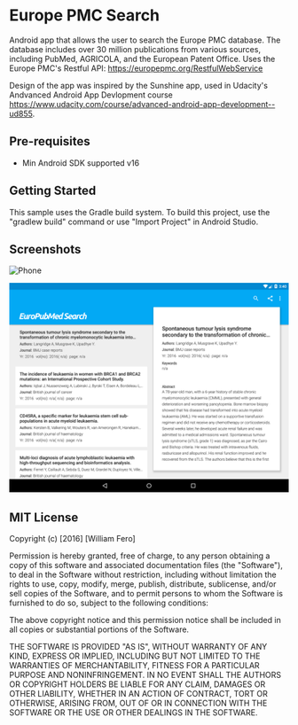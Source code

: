 Europe PMC Search
=====================================

Android app that allows the user to search the Europe PMC database. The database includes over 30 million publications from various sources, including PubMed, AGRICOLA, and the European Patent Office. Uses the Europe PMC's Restful API: https://europepmc.org/RestfulWebService

Design of the app was inspired by the Sunshine app, used in Udacity's Andvanced Android App Devlopment course https://www.udacity.com/course/advanced-android-app-development--ud855.


Pre-requisites
--------------

- Min Android SDK supported v16

Getting Started
---------------

This sample uses the Gradle build system. To build this project, use the
"gradlew build" command or use "Import Project" in Android Studio.

Screenshots
-----------

![Phone](screenshots/phone_interaction.gif "Interacting with the app on a phone")

![Tablet](screenshots/tablet_screenshot.png "Tabletscreenshot")

MIT License
-----------

Copyright (c) [2016] [William Fero]

Permission is hereby granted, free of charge, to any person obtaining a copy
of this software and associated documentation files (the "Software"), to deal
in the Software without restriction, including without limitation the rights
to use, copy, modify, merge, publish, distribute, sublicense, and/or sell
copies of the Software, and to permit persons to whom the Software is
furnished to do so, subject to the following conditions:

The above copyright notice and this permission notice shall be included in all
copies or substantial portions of the Software.

THE SOFTWARE IS PROVIDED "AS IS", WITHOUT WARRANTY OF ANY KIND, EXPRESS OR
IMPLIED, INCLUDING BUT NOT LIMITED TO THE WARRANTIES OF MERCHANTABILITY,
FITNESS FOR A PARTICULAR PURPOSE AND NONINFRINGEMENT. IN NO EVENT SHALL THE
AUTHORS OR COPYRIGHT HOLDERS BE LIABLE FOR ANY CLAIM, DAMAGES OR OTHER
LIABILITY, WHETHER IN AN ACTION OF CONTRACT, TORT OR OTHERWISE, ARISING FROM,
OUT OF OR IN CONNECTION WITH THE SOFTWARE OR THE USE OR OTHER DEALINGS IN THE
SOFTWARE.